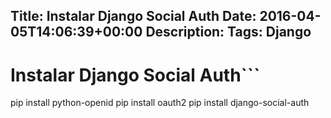 Title: Instalar Django Social Auth
Date: 2016-04-05T14:06:39+00:00
Description: 
Tags: Django
---
# Instalar Django Social Auth```
pip install python-openid
pip install oauth2
pip install django-social-auth
```